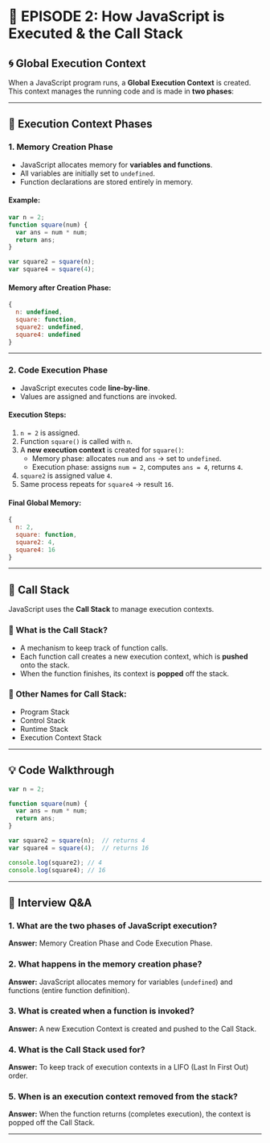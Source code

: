 # 📘 EPISODE 2: How JavaScript is Executed & the Call Stack

## 🌀 Global Execution Context

When a JavaScript program runs, a **Global Execution Context** is created. This context manages the running code and is made in **two phases**:

---

## 🔄 Execution Context Phases

### 1. **Memory Creation Phase**
- JavaScript allocates memory for **variables and functions**.
- All variables are initially set to `undefined`.
- Function declarations are stored entirely in memory.

#### Example:
```js
var n = 2;
function square(num) {
  var ans = num * num;
  return ans;
}

var square2 = square(n);
var square4 = square(4);
```

#### Memory after Creation Phase:
```js
{
  n: undefined,
  square: function,
  square2: undefined,
  square4: undefined
}
```

---

### 2. **Code Execution Phase**
- JavaScript executes code **line-by-line**.
- Values are assigned and functions are invoked.

#### Execution Steps:
1. `n = 2` is assigned.
2. Function `square()` is called with `n`.
3. A **new execution context** is created for `square()`:
   - Memory phase: allocates `num` and `ans` → set to `undefined`.
   - Execution phase: assigns `num = 2`, computes `ans = 4`, returns `4`.
4. `square2` is assigned value `4`.
5. Same process repeats for `square4` → result `16`.

#### Final Global Memory:
```js
{
  n: 2,
  square: function,
  square2: 4,
  square4: 16
}
```

---

## 🧱 Call Stack

JavaScript uses the **Call Stack** to manage execution contexts.

### 🔹 What is the Call Stack?

- A mechanism to keep track of function calls.
- Each function call creates a new execution context, which is **pushed** onto the stack.
- When the function finishes, its context is **popped** off the stack.

### 🔹 Other Names for Call Stack:
- Program Stack
- Control Stack
- Runtime Stack
- Execution Context Stack

---

## 💡 Code Walkthrough

```js
var n = 2;

function square(num) {
  var ans = num * num;
  return ans;
}

var square2 = square(n);  // returns 4
var square4 = square(4);  // returns 16

console.log(square2); // 4
console.log(square4); // 16
```

---

## 📌 Interview Q&A

### 1. What are the two phases of JavaScript execution?
**Answer:** Memory Creation Phase and Code Execution Phase.

### 2. What happens in the memory creation phase?
**Answer:** JavaScript allocates memory for variables (`undefined`) and functions (entire function definition).

### 3. What is created when a function is invoked?
**Answer:** A new Execution Context is created and pushed to the Call Stack.

### 4. What is the Call Stack used for?
**Answer:** To keep track of execution contexts in a LIFO (Last In First Out) order.

### 5. When is an execution context removed from the stack?
**Answer:** When the function returns (completes execution), the context is popped off the Call Stack.

---
